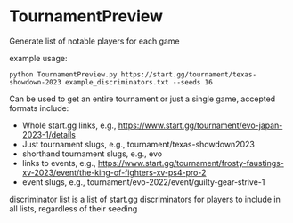 # TournamentPreview
Generate list of notable players for each game

example usage: 

```python TournamentPreview.py https://start.gg/tournament/texas-showdown-2023 example_discriminators.txt --seeds 16```

Can be used to get an entire tournament or just a single game, accepted formats include:

- Whole start.gg links, e.g., https://www.start.gg/tournament/evo-japan-2023-1/details
- Just tournament slugs, e.g., tournament/texas-showdown2023
- shorthand tournament slugs, e.g., evo
- links to events, e.g., https://www.start.gg/tournament/frosty-faustings-xv-2023/event/the-king-of-fighters-xv-ps4-pro-2
- event slugs, e.g., tournament/evo-2022/event/guilty-gear-strive-1

discriminator list is a list of start.gg discriminators for players to include in all lists, regardless of their seeding
